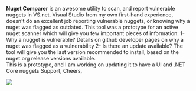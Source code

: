 **Nuget Comparer** is an awesome utility to scan, and report vulnerable nuggets in VS.net.
Visual Studio from my own first-hand experience, doesn't do an excellent job reporting vulnerable nuggets, or knowing why a nuget was flagged as outdated.
This tool was a prototype for an active nuget scanner which will give you few important pieces of information:
1- Why a nugget is vulnerable? Details on github developer pages on why a nuget was flagged as a vulnerability
2- Is there an update available? The tool will give you the last version recommended to install, based on the nuget.org release versions available.   
This is a prototype, and I am working on updating it to have a UI and .NET Core nuggets Support, 
Cheers,

<img src="Screenshot.png" />
